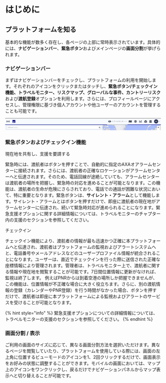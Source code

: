 # はじめに

## プラットフォームを知る

基本的な機能が数多く存在し、各ページの上部に常時表示されています。具体的には、**ナビゲーションバー**、**緊急ボタン**およびメインページの**画面分割**が挙げられます。

### ナビゲーションバー

まずはナビゲーションバーをチェックし、プラットフォームの利用を開始します。それぞれのアイコンをクリックまたはタッチし、**緊急ボタン/チェックイン機能、トラベルモニター、リスクマップ、グローバルな事件、カントリーリスク**および**渡航登録**オプションを利用します。さらには、プロフィールページにアクセスし、管理権限に基づき個人アカウントや他ユーザーのアカウントを管理することも可能です。

![](.gitbook/assets/getting-started_img01%20%281%29.jpg)

### 緊急ボタンおよびチェックイン機能

現在地を共有し、支援を要請する

緊急時には、渡航者はボタンを押すことで、自動的に指定のAXAオアラームセンターに接続されます。さらには、渡航者の正確なロケーションがアラームセンターへと伝達されます。そのため、電話回線が途絶していても、アラームセンターは渡航者の場所を把握し、緊急時の対応を進めることが可能となります。この機能は、渡航者の生命が危険にさらされており、電話での通話が困難な状況において、特に重要となります。緊急ボタンは、**サイレント・アラーム**として機能します。サイレント・アラームとはボタンを押すだけで、即座に渡航者の現在地がアラームセンターに伝達され、続いて緊急時対応が進められることになります。緊急支援オプションに関する詳細情報については、トラベルモニターのチャプター内の支援のセクションを参照してください。

チェックイン 

チェックイン機能により、渡航者の情報が最も迅速かつ正確に本プラットフォームへと伝達され、渡航者はプラットフォームの監視およびアラートシステムへと、電話番号やメールアドレスなどのユーザープロファイル情報が統合されることになります。ユーザーは、直近でチェックインを行った際に送信された正確な座標情報により管理されます。管理者は、トラベルモニター上で、渡航者に関する情報や現在地を閲覧することが可能です。7日間位置情報に更新がなければ、監視は終了します。 例えばPNRからは到着空港の場所しか把握できませんが、この機能は、位置情報が不正確な場合に大きく役立ちます。さらに、別の渡航情報の登録（カレンダーやPNR登録）を行う時間がなかった場合、ボタンを押すだけで、渡航者は即座に本プラットフォームによる監視およびアラートのサービスを受けることが可能となります。

{% hint style="info" %}
緊急支援オプションについての詳細情報については、トラベルモニターの支援のセクションを参照してください。
{% endhint %}

### 画面分割 / 表示

ご利用の画面のサイズに応じて、異なる画面分割方法を選択いただけます。異なるページを閲覧していたり、プラットフォームを使用している際には、画面の左上角に位置するビューモードのアイコンを1、2回クリックするだけで、画面表示をお好みの状態に調整することができます。モバイルの画面においては、マップ上のアイコンをワンクリックし、戻るだけでナビゲーションパネルからマップ表示へと切り替えることが可能です。

